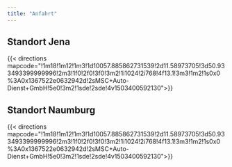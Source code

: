 ```yaml
---
title: "Anfahrt"
---
```


## Standort Jena ##
{{< directions mapcode="!1m18!1m12!1m3!1d10057.885862731539!2d11.58973705!3d50.933493399999996!2m3!1f0!2f0!3f0!3m2!1i1024!2i768!4f13.1!3m3!1m2!1s0x0%3A0x1367522e0632942d!2sMSC+Auto-Dienst+GmbH!5e0!3m2!1sde!2sde!4v1503400592130">}}

## Standort Naumburg ##
{{< directions mapcode="!1m18!1m12!1m3!1d10057.885862731539!2d11.58973705!3d50.933493399999996!2m3!1f0!2f0!3f0!3m2!1i1024!2i768!4f13.1!3m3!1m2!1s0x0%3A0x1367522e0632942d!2sMSC+Auto-Dienst+GmbH!5e0!3m2!1sde!2sde!4v1503400592130">}}
